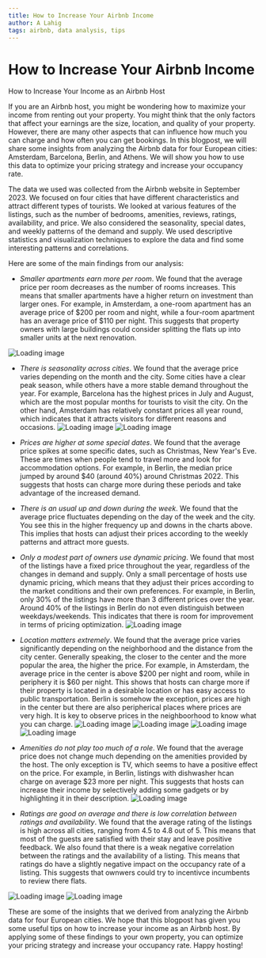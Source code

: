 ```yaml
---
title: How to Increase Your Airbnb Income
author: A Lahig
tags: airbnb, data analysis, tips
---
```


# How to Increase Your Airbnb Income




How to Increase Your Income as an Airbnb Host

If you are an Airbnb host, you might be wondering how to maximize your income from renting out your property. You might think that the only factors that affect your earnings are the size, location, and quality of your property. However, there are many other aspects that can influence how much you can charge and how often you can get bookings. In this blogpost, we will share some insights from analyzing the Airbnb data for four European cities: Amsterdam, Barcelona, Berlin, and Athens. We will show you how to use this data to optimize your pricing strategy and increase your occupancy rate.

The data we used was collected from the Airbnb website in September 2023. We focused on four cities that have different characteristics and attract different types of tourists. We looked at various features of the listings, such as the number of bedrooms, amenities, reviews, ratings, availability, and price. We also considered the seasonality, special dates, and weekly patterns of the demand and supply. We used descriptive statistics and visualization techniques to explore the data and find some interesting patterns and correlations.

Here are some of the main findings from our analysis:

- *Smaller apartments earn more per room*. We found that the average price per room decreases as the number of rooms increases. This means that smaller apartments have a higher return on investment than larger ones. For example, in Amsterdam, a one-room apartment has an average price of $200 per room and night, while a four-room apartment has an average price of $110 per night. This suggests that property owners with large buildings could consider splitting the flats up into smaller units at the next renovation.

![Loading image](./median_price_per_bedroom.png "Mean price per bedroom")


- *There is seasonality across cities*. We found that the average price varies depending on the month and the city. Some cities have a clear peak season, while others have a more stable demand throughout the year. For example, Barcelona has the highest prices in July and August, which are the most popular months for tourists to visit the city. On the other hand, Amsterdam has relatively constant prices all year round, which indicates that it attracts visitors for different reasons and occasions.
![Loading image](./median_prices_of_airbnb_in_barcelona.png "Median prices in Barcelona")
![Loading image](./median_prices_of_airbnb_in_amsterdam.png "Median prices in Amsterdam")
- *Prices are higher at some special dates*. We found that the average price spikes at some specific dates, such as Christmas, New Year's Eve. These are times when people tend to travel more and look for accommodation options. For example, in Berlin, the median price jumped by around $40 (around 40%) around Christmas 2022. This suggests that hosts can charge more during these periods and take advantage of the increased demand.
- *There is an usual up and down during the week*. We found that the average price fluctuates depending on the day of the week and the city. You see this in the higher frequency up and downs in the charts above. This implies that hosts can adjust their prices according to the weekly patterns and attract more guests.
- *Only a modest part of owners use dynamic pricing*. We found that most of the listings have a fixed price throughout the year, regardless of the changes in demand and supply. Only a small percentage of hosts use dynamic pricing, which means that they adjust their prices according to the market conditions and their own preferences. For example, in Berlin, only 30% of the listings have more than 3 different prices over the year. Around 40% of the listings in Berlin do not even distinguish between weekdays/weekends. This indicates that there is room for improvement in terms of pricing optimization.
![Loading image](./number_of_different_prices.png "Distribution in the number of different prices")

- *Location matters extremely*. We found that the average price varies significantly depending on the neighborhood and the distance from the city center. Generally speaking, the closer to the center and the more popular the area, the higher the price. For example, in Amsterdam, the average price in the center is above $200 per night and room, while in periphery it is $60 per night. This shows that hosts can charge more if their property is located in a desirable location or has easy access to public transportation. Berlin is somehow the exception, prices are high in the center but there are also peripherical places where prices are very high. It is key to observe prices in the neighboorhood to know what you can charge.
![Loading image](./median_price_per_room_in_amsterdam.png "Median price per room in Amsterdam")
![Loading image](./median_price_per_room_in_berlin.png "Median price per room in Berlin")
![Loading image](./median_price_per_room_in_barcelona.png "Median price per room in Barcelona")
![Loading image](./median_price_per_room_in_athens.png "Median price per room in Athens")


- *Amenities do not play too much of a role*. We found that the average price does not change much depending on the amenities provided by the host. The only exception is TV, which seems to have a positive effect on the price. For example, in Berlin, listings with dishwasher hcan charge on average $23 more per night. This suggests that hosts can increase their income by selectively adding some gadgets or by highlighting it in their description.
![Loading image](./avg_price_amenities.png "Difference in median price per room for the most metioned amenities")

- *Ratings are good on average and there is low correlation between ratings and availability*. We found that the average rating of the listings is high across all cities, ranging from 4.5 to 4.8 out of 5. This means that most of the guests are satisfied with their stay and leave positive feedback. We also found that there is a weak negative correlation between the ratings and the availability of a listing. This means that ratings do have a slightly negative impact on the occupancy rate of a listing. This suggests that ownwers could try to incentivce incumbents to review there flats.

![Loading image](./distribution_scores.png "Distribution of review scores")
![Loading image](./availability_review.png "Correlation between availability and average rating")


These are some of the insights that we derived from analyzing the Airbnb data for four European cities. We hope that this blogpost has given you some useful tips on how to increase your income as an Airbnb host. By applying some of these findings to your own property, you can optimize your pricing strategy and increase your occupancy rate. Happy hosting!
